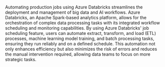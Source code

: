 Automating production jobs using Azure Databricks streamlines the deployment and management of big data and AI workflows. Azure Databricks, an Apache Spark-based analytics platform, allows for the orchestration of complex data processing tasks with its integrated workflow scheduling and monitoring capabilities. By using Azure Databricks' job scheduling feature, users can automate extract, transform, and load (ETL) processes, machine learning model training, and batch processing tasks, ensuring they run reliably and on a defined schedule. This automation not only enhances efficiency but also minimizes the risk of errors and reduces the manual intervention required, allowing data teams to focus on more strategic tasks.
